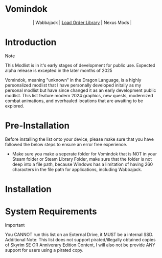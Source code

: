 # Vomindok
<div align="center">

  | Wabbajack | [Load Order Library](https://loadorderlibrary.com/lists/vomindok-chapter-i) | Nexus Mods | 
</div>

# Introduction

> [!NOTE]
> This Modlist is in it's early stages of development for public use. Expected alpha release is excepted in the later months of 2025

Vomindok, meaning "unknown" in the Dragon Language, is a highly personalized modlist that I have personally developed initally as my personal modlist but have since changed it as an early development public modlist. This list feature modern 2024 graphics, new quests, modernized combat animations, and overhauled locations that are awaiting to be explored.



# Pre-Installation

Before installing the list onto your device, please make sure that you have followed the below steps to ensure an error free experience. 

- Make sure you make a seperate folder for Vomindok that is NOT in your Steam folder or Steam Library Folder, make sure that the folder is not deep into a file path, because Windows has a limitation of having 260 characters in the file path for applications, including Wabbajack.


# Installation



# System Requirements 
> [!IMPORTANT]
> You CANNOT run this list on an External Drive, it MUST be a internal SSD. Additional Note: This list does not support pirated/illegally obtained copies of Skyrim SE OR Anniverary Edition Content, I will also not be provide ANY support for users using a pirated copy.
